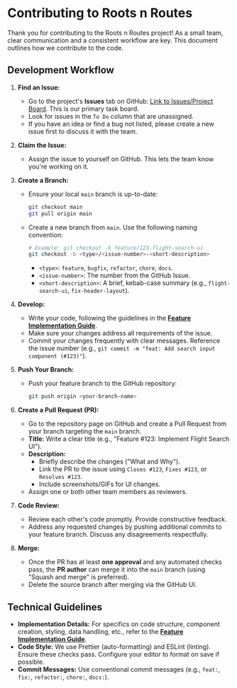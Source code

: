 # Contributing to Roots n Routes

Thank you for contributing to the Roots n Routes project! As a small team, clear communication and a consistent workflow are key. This document outlines how we contribute to the code.

## Development Workflow


1.  **Find an Issue:**
    *   Go to the project's **Issues** tab on GitHub: [Link to Issues/Project Board](PROJECT_TASKS.md). This is our primary task board.
    *   Look for issues in the `To Do` column that are unassigned.
    *   If you have an idea or find a bug not listed, please create a new issue first to discuss it with the team.

2.  **Claim the Issue:**
    *   Assign the issue to yourself on GitHub. This lets the team know you're working on it.

3.  **Create a Branch:**
    *   Ensure your local `main` branch is up-to-date:
        ```bash
        git checkout main
        git pull origin main
        ```
    *   Create a new branch from `main`. Use the following naming convention:
        ```bash
        # Example: git checkout -b feature/123-flight-search-ui
        git checkout -b <type>/<issue-number>-<short-description>
        ```
        *   `<type>`: `feature`, `bugfix`, `refactor`, `chore`, `docs`.
        *   `<issue-number>`: The number from the GitHub Issue.
        *   `<short-description>`: A brief, kebab-case summary (e.g., `flight-search-ui`, `fix-header-layout`).

4.  **Develop:**
    *   Write your code, following the guidelines in the **[Feature Implementation Guide](FEATURE_IMPLEMENTATION_GUIDE.md)**.
    *   Make sure your changes address all requirements of the issue.
    *   Commit your changes frequently with clear messages. Reference the issue number (e.g., `git commit -m "feat: Add search input component (#123)"`).

5.  **Push Your Branch:**
    *   Push your feature branch to the GitHub repository:
        ```bash
        git push origin <your-branch-name>
        ```

6.  **Create a Pull Request (PR):**
    *   Go to the repository page on GitHub and create a Pull Request from your branch targeting the `main` branch.
    *   **Title:** Write a clear title (e.g., "Feature #123: Implement Flight Search UI").
    *   **Description:**
        *   Briefly describe the changes ("What and Why").
        *   Link the PR to the issue using `Closes #123`, `Fixes #123`, or `Resolves #123`.
        *   Include screenshots/GIFs for UI changes.
    *   Assign one or both other team members as reviewers.

7.  **Code Review:**
    *   Review each other's code promptly. Provide constructive feedback.
    *   Address any requested changes by pushing additional commits to your feature branch. Discuss any disagreements respectfully.

8.  **Merge:**
    *   Once the PR has at least **one approval** and any automated checks pass, the **PR author** can merge it into the `main` branch (using "Squash and merge" is preferred).
    *   Delete the source branch after merging via the GitHub UI.

## Technical Guidelines

*   **Implementation Details:** For specifics on code structure, component creation, styling, data handling, etc., refer to the **[Feature Implementation Guide](FEATURE_IMPLEMENTATION_GUIDE.md)**.
*   **Code Style:** We use Prettier (auto-formatting) and ESLint (linting). Ensure these checks pass. Configure your editor to format on save if possible.
*   **Commit Messages:** Use conventional commit messages (e.g., `feat:`, `fix:`, `refactor:`, `chore:`, `docs:`).


